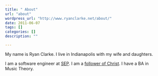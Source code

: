 ```yaml
---
title: " About"
url: "about"
wordpress_url: "http://www.ryanclarke.net/about/"
date: 2011-06-07
tags: []
categories: []
description: ""

---
```


My name is Ryan Clarke. I live in Indianapolis with my wife and daughters.

I am a software engineer at [SEP](http://sep.com). I am a [follower of Christ](/categories/christianity/). I have a BA in Music Theory.

